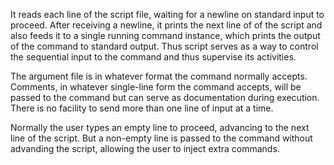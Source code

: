 It reads each line of the script file, waiting for a newline on
standard input to proceed. After receiving a newline, it prints the
next line of of the script and also feeds it to a single running
command instance, which prints the output of the command to standard
output. Thus script serves as a way to control the sequential input
to the command and thus supervise its activities.

The argument file is in whatever format the command normally accepts.
Comments, in whatever single-line form the command accepts, will
be passed to the command but can serve as documentation during
execution.  There is no facility to send more than one line of input
at a time.

Normally the user types an empty line to proceed, advancing to the
next line of the script. But a non-empty line is passed to the
command without advanding the script, allowing the user to inject
extra commands.
